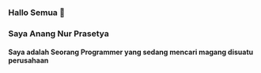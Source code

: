 ### Hallo Semua 👋
### Saya Anang Nur Prasetya 
#### Saya adalah Seorang Programmer yang sedang mencari magang disuatu perusahaan

<!--
**Anangprasetya/Anangprasetya** is a ✨ _special_ ✨ repository because its `README.md` (this file) appears on your GitHub profile.

Here are some ideas to get you started:

- 🔭 I’m currently working on ...
- 🌱 I’m currently learning ...
- 👯 I’m looking to collaborate on ...
- 🤔 I’m looking for help with ...
- 💬 Ask me about ...
- 📫 How to reach me: ...
- 😄 Pronouns: ...
- ⚡ Fun fact: ...
-->
